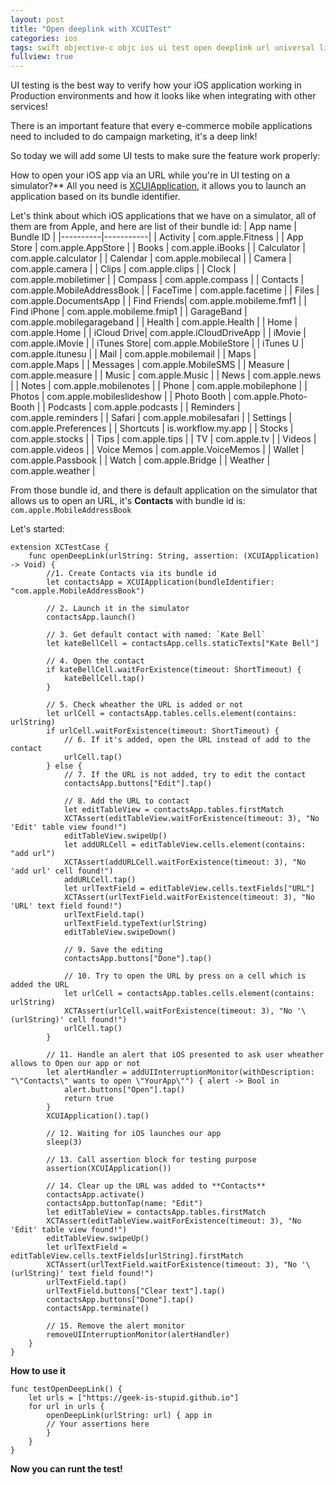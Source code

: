 ```yaml
---
layout: post
title: "Open deeplink with XCUITest"
categories: ios
tags: swift objective-c objc ios ui test open deeplink url universal link
fullview: true
---
```


UI testing is the best way to verify how your iOS application working in Production environments and how it looks like when integrating with other services!

There is an important feature that every e-commerce mobile applications need to included to do campaign marketing, it's a deep link!

So today we will add some UI tests to make sure the feature work properly:

How to open your iOS app via an URL while you're in UI testing on a simulator?**
All you need is [XCUIApplication](https://developer.apple.com/documentation/xctest/xcuiapplication), it allows you to launch an application based on its bundle identifier.

Let's think about which iOS applications that we have on a simulator, all of them are from Apple, and here are list of their bundle id:
| App name | Bundle ID |
|----------|-----------|
| Activity | com.apple.Fitness |
| App Store | com.apple.AppStore |
| Books | com.apple.iBooks |
| Calculator | com.apple.calculator |
| Calendar | com.apple.mobilecal |
| Camera | com.apple.camera |
| Clips | com.apple.clips |
| Clock | com.apple.mobiletimer |
| Compass | com.apple.compass |
| Contacts | com.apple.MobileAddressBook |
| FaceTime | com.apple.facetime |
| Files | com.apple.DocumentsApp |
| Find Friends| com.apple.mobileme.fmf1 |
| Find iPhone | com.apple.mobileme.fmip1 |
| GarageBand | com.apple.mobilegarageband |
| Health | com.apple.Health |
| Home | com.apple.Home |
| iCloud Drive| com.apple.iCloudDriveApp |
| iMovie | com.apple.iMovie |
| iTunes Store| com.apple.MobileStore |
| iTunes U | com.apple.itunesu |
| Mail | com.apple.mobilemail |
| Maps | com.apple.Maps |
| Messages | com.apple.MobileSMS |
| Measure | com.apple.measure |
| Music | com.apple.Music |
| News | com.apple.news |
| Notes | com.apple.mobilenotes |
| Phone | com.apple.mobilephone | 
| Photos | com.apple.mobileslideshow |
| Photo Booth | com.apple.Photo-Booth |
| Podcasts | com.apple.podcasts |
| Reminders | com.apple.reminders |
| Safari | com.apple.mobilesafari |
| Settings | com.apple.Preferences |
| Shortcuts | is.workflow.my.app |
| Stocks | com.apple.stocks |
| Tips | com.apple.tips |
| TV | com.apple.tv |
| Videos | com.apple.videos |
| Voice Memos | com.apple.VoiceMemos |
| Wallet | com.apple.Passbook |
| Watch | com.apple.Bridge  |
| Weather | com.apple.weather |

From those bundle id, and there is default application on the simulator that allows us to open an URL, it's **Contacts** with bundle id is: `com.apple.MobileAddressBook`

Let's started:

```
extension XCTestCase {
	func openDeepLink(urlString: String, assertion: (XCUIApplication) -> Void) {
		//1. Create Contacts via its bundle id
		let contactsApp = XCUIApplication(bundleIdentifier: "com.apple.MobileAddressBook")

		// 2. Launch it in the simulator
		contactsApp.launch()

		// 3. Get default contact with named: `Kate Bell`
		let kateBellCell = contactsApp.cells.staticTexts["Kate Bell"]

		// 4. Open the contact
		if kateBellCell.waitForExistence(timeout: ShortTimeout) {
			kateBellCell.tap()
		}

		// 5. Check wheather the URL is added or not
		let urlCell = contactsApp.tables.cells.element(contains: urlString)
		if urlCell.waitForExistence(timeout: ShortTimeout) {
			// 6. If it's added, open the URL instead of add to the contact
			urlCell.tap() 
		} else {
			// 7. If the URL is not added, try to edit the contact
			contactsApp.buttons["Edit"].tap()

			// 8. Add the URL to contact
			let editTableView = contactsApp.tables.firstMatch
			XCTAssert(editTableView.waitForExistence(timeout: 3), "No 'Edit' table view found!")
			editTableView.swipeUp()
			let addURLCell = editTableView.cells.element(contains: "add url")
			XCTAssert(addURLCell.waitForExistence(timeout: 3), "No 'add url' cell found!")
			addURLCell.tap()
			let urlTextField = editTableView.cells.textFields["URL"]
			XCTAssert(urlTextField.waitForExistence(timeout: 3), "No 'URL' text field found!")
			urlTextField.tap()
			urlTextField.typeText(urlString)
			editTableView.swipeDown()

			// 9. Save the editing
			contactsApp.buttons["Done"].tap()

			// 10. Try to open the URL by press on a cell which is added the URL 
			let urlCell = contactsApp.tables.cells.element(contains: urlString)
			XCTAssert(urlCell.waitForExistence(timeout: 3), "No '\(urlString)' cell found!")
			urlCell.tap()
		}

		// 11. Handle an alert that iOS presented to ask user wheather allows to Open our app or not
		let alertHandler = addUIInterruptionMonitor(withDescription: "\"Contacts\" wants to open \"YourApp\"") { alert -> Bool in
			alert.buttons["Open"].tap()
			return true
		}
		XCUIApplication().tap()

		// 12. Waiting for iOS launches our app
		sleep(3)

		// 13. Call assertion block for testing purpose
		assertion(XCUIApplication())

		// 14. Clear up the URL was added to **Contacts**
		contactsApp.activate()
		contactsApp.buttonTap(name: "Edit")
		let editTableView = contactsApp.tables.firstMatch
		XCTAssert(editTableView.waitForExistence(timeout: 3), "No 'Edit' table view found!")
		editTableView.swipeUp()
		let urlTextField = editTableView.cells.textFields[urlString].firstMatch
		XCTAssert(urlTextField.waitForExistence(timeout: 3), "No '\(urlString)' text field found!")
		urlTextField.tap()
		urlTextField.buttons["Clear text"].tap()
		contactsApp.buttons["Done"].tap()
		contactsApp.terminate()

		// 15. Remove the alert monitor
		removeUIInterruptionMonitor(alertHandler)
	}
}
```

**How to use it**

```
func testOpenDeepLink() {
	let urls = ["https://geek-is-stupid.github.io"]
	for url in urls {
		openDeepLink(urlString: url) { app in
		// Your assertions here
		}
	}
}
```

**Now you can runt the test!**